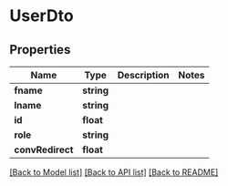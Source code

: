 # UserDto

## Properties
Name | Type | Description | Notes
------------ | ------------- | ------------- | -------------
**fname** | **string** |  | 
**lname** | **string** |  | 
**id** | **float** |  | 
**role** | **string** |  | 
**convRedirect** | **float** |  | 

[[Back to Model list]](../README.md#documentation-for-models) [[Back to API list]](../README.md#documentation-for-api-endpoints) [[Back to README]](../README.md)


